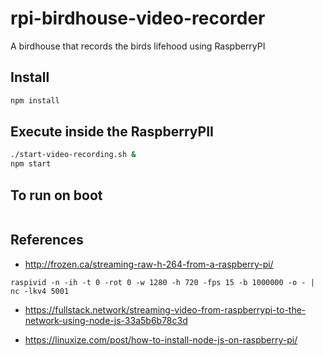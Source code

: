 # rpi-birdhouse-video-recorder
A birdhouse that records the birds lifehood using RaspberryPI

## Install 

```bash
npm install
```

## Execute inside the RaspberryPII
```bash
./start-video-recording.sh &
npm start
```

## To run on boot
```bash
```


## References
- http://frozen.ca/streaming-raw-h-264-from-a-raspberry-pi/
```
raspivid -n -ih -t 0 -rot 0 -w 1280 -h 720 -fps 15 -b 1000000 -o - | nc -lkv4 5001
```

- https://fullstack.network/streaming-video-from-raspberrypi-to-the-network-using-node-js-33a5b6b78c3d

- https://linuxize.com/post/how-to-install-node-js-on-raspberry-pi/